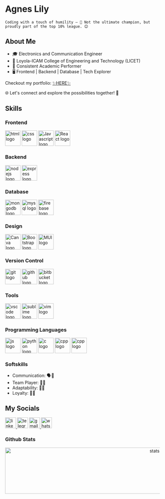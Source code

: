 # Agnes Lily

`Coding with a touch of humility – 🌟 Not the ultimate champion, but proudly part of the top 10% league. 😊`

## About Me

- 🎓 Electronics and Communication Engineer
- 🏫 Loyola-ICAM College of Engineering and Technology (LICET)
- 🥈 Consistent Academic Performer
- 🖥️ Frontend | Backend | Database | Tech Explorer

Checkout my portfolio: <a href="https://agneslily.netlify.app/" target="_blank">✨HERE✨</a>

🌐 Let's connect and explore the possibilities together! 🔗

## Skills

### Frontend
<div align="left">
  <img src="https://user-images.githubusercontent.com/25181517/192158954-f88b5814-d510-4564-b285-dff7d6400dad.png" height="50" width="50" alt="html logo"  />
  <img src="https://user-images.githubusercontent.com/25181517/183898674-75a4a1b1-f960-4ea9-abcb-637170a00a75.png" height="50" width="50" alt="css logo"  />
  <img src="https://user-images.githubusercontent.com/25181517/117447155-6a868a00-af3d-11eb-9cfe-245df15c9f3f.png" height="50" width="50" alt="Javascript logo"  />
   <img src="https://user-images.githubusercontent.com/25181517/183897015-94a058a6-b86e-4e42-a37f-bf92061753e5.png" height="50" width="50" alt="React logo" />

</div>

### Backend
<div align="left">
  <img src="https://user-images.githubusercontent.com/25181517/183568594-85e280a7-0d7e-4d1a-9028-c8c2209e073c.png" height="50" width="50" alt="nodejs logo"  />
  <img src="https://user-images.githubusercontent.com/25181517/183859966-a3462d8d-1bc7-4880-b353-e2cbed900ed6.png" height="50" width="50" alt="express logo"  />
</div>

### Database
<div align="left">
  <img src="https://user-images.githubusercontent.com/25181517/182884177-d48a8579-2cd0-447a-b9a6-ffc7cb02560e.png" height="50" width="50" alt="mongodb logo"  />
  <img src="https://user-images.githubusercontent.com/25181517/183896128-ec99105a-ec1a-4d85-b08b-1aa1620b2046.png" height="50" width="50" alt="mysql logo"  />
    <img src="https://user-images.githubusercontent.com/25181517/189716855-2c69ca7a-5149-4647-936d-780610911353.png" height="50" width="50" alt="firebase logo"  />
</div>

### Design
<div align="left">
  <img src="https://github.com/marwin1991/profile-technology-icons/assets/136815194/02494c7c-de6a-43a6-9293-6369696842ed" height="50" width="50" alt="Canva logo" />
    <img src="https://user-images.githubusercontent.com/25181517/183898054-b3d693d4-dafb-4808-a509-bab54cf5de34.png" height="50" width="50" alt="Bootstrap logo"  />
  <img src="https://user-images.githubusercontent.com/25181517/189716630-fe6c084c-6c66-43af-aa49-64c8aea4a5c2.png" height="50" width="50" alt="MUI logo"  />
</div>

### Version Control
<div align="left">
  <img src="https://user-images.githubusercontent.com/25181517/192108372-f71d70ac-7ae6-4c0d-8395-51d8870c2ef0.png" height="50" width="50" alt="git logo"  />
  <img src="https://user-images.githubusercontent.com/25181517/192108374-8da61ba1-99ec-41d7-80b8-fb2f7c0a4948.png" height="50" width="50" alt="github logo"  />
  <img src="https://user-images.githubusercontent.com/25181517/192108375-268c35e6-ab26-44b2-88bf-e3121a4e5083.png" height="50" width="50" alt="bitbucket logo"  />
</div>

### Tools
<div align="left">
  <img src="https://user-images.githubusercontent.com/25181517/192108891-d86b6220-e232-423a-bf5f-90903e6887c3.png" height="50" width="50" alt="vscode logo"  />
  <img src="https://user-images.githubusercontent.com/25181517/190887576-6653f877-8439-4521-82f3-403086ead892.png" height="50" width="50" alt="sublime logo"  />
  <img src="https://user-images.githubusercontent.com/25181517/192108889-232b3431-a585-4b36-a62d-9078bd3641d9.png" height="50" width="50" alt="vim logo"  />
</div>

### Programming Languages
<div align="left">
  <img src="https://user-images.githubusercontent.com/25181517/117447155-6a868a00-af3d-11eb-9cfe-245df15c9f3f.png" height="50" width="50" alt="js logo"  />
  <img src="https://user-images.githubusercontent.com/25181517/183423507-c056a6f9-1ba8-4312-a350-19bcbc5a8697.png" height="50" width="50" alt="python logo"  />
  <img src="https://user-images.githubusercontent.com/25181517/192106070-46255bcf-65e6-4c6b-a296-bf8d0d8fb2a7.png" height="50" width="50" alt="c logo"  />
    <img src="https://user-images.githubusercontent.com/25181517/192106073-90fffafe-3562-4ff9-a37e-c77a2da0ff58.png" height="50" width="50" alt="cpp logo"  />
        <img src="https://user-images.githubusercontent.com/25181517/192106593-610ee31c-995e-4f24-b8e1-0f18eead6fae.png" height="50" width="50" alt="cpp logo"  />
</div>

### Softskills
<ul>
  <li>Communication: 🗣️💬</li>
  <li>Team Player: 🤝👥</li>
  <li>Adaptability: 🔄🌐</li>
  <li>Loyalty: 🤝🔐</li>
</ul>


## My Socials
<div align="left">
<a href="https://www.linkedin.com/in/agneslily/" target="_blank">
  <img src="https://img.shields.io/static/v1?message=LinkedIn&logo=linkedin&label=&color=0077B5&logoColor=white&labelColor=&style=for-the-badge" height="35" alt="linkedin logo"  />
  </a>
  <!-- <img src="https://img.shields.io/static/v1?message=Discord&logo=discord&label=&color=7289DA&logoColor=white&labelColor=&style=for-the-badge" height="35" alt="discord logo"  /> -->
<img src="https://img.shields.io/static/v1?message=Telegram&logo=telegram&label=&color=7289DA&logoColor=white&labelColor=&style=for-the-badge" height="35" alt="telegram logo"  /> 
  <a href="mailto:agneslily2772@gmail.com" target="_blank">
  <img src="https://img.shields.io/static/v1?message=Gmail&logo=gmail&label=&color=D14836&logoColor=white&labelColor=&style=for-the-badge" height="35" alt="gmail logo"  />
</a>
  <img src="https://img.shields.io/static/v1?message=Whatsapp&logo=whatsapp&label=&color=25D366&logoColor=white&labelColor=&style=for-the-badge" height="35" alt="whatsapp logo"  />
</div>

### Github Stats
<div align="center">
<img src="https://github-readme-stats.vercel.app/api?username=agneslily4709&hide_title=false&hide_rank=false&show_icons=true&include_all_commits=true&count_private=true&disable_animations=false&theme=dracula&locale=en&hide_border=false" height="150" width="1000" alt="stats graph"  />
<!-- <a href="mailto:agneslily2772@gmail.com" target="_blank">
  <img src="https://github-readme-stats.vercel.app/api/top-langs?username=agneslily4709&locale=en&hide_title=false&layout=compact&card_width=320&langs_count=5&theme=dracula&hide_border=false" height="150" width="1000" alt="languages graph"  /> -->
  </a>
</div>
